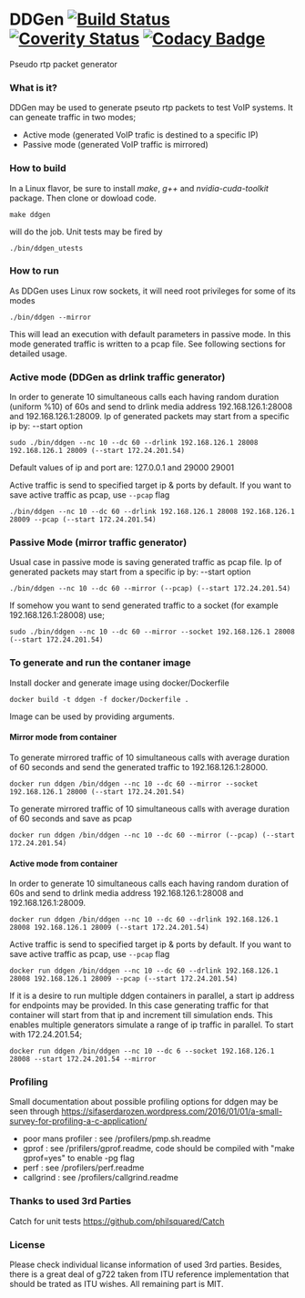 # DDGen [![Build Status](https://travis-ci.org/sifaserdarozen/DDGen.png)](https://travis-ci.org/sifaserdarozen/DDGen) [![Coverity Status](https://img.shields.io/coverity/scan/8972.svg)](https://scan.coverity.com/projects/sifaserdarozen-ddgen) [![Codacy Badge](https://api.codacy.com/project/badge/Grade/ce80d5adf8dd406eaa83e7ba32eb2cc7)](https://www.codacy.com/app/sifa-serdar-ozen/DDGen?utm_source=github.com&amp;utm_medium=referral&amp;utm_content=sifaserdarozen/DDGen&amp;utm_campaign=Badge_Grade)
Pseudo rtp packet generator

### What is it?
DDGen may be used to generate pseuto rtp packets to test VoIP systems. It can geneate traffic in two modes;
* Active mode (generated VoIP trafic is destined to a specific IP)
* Passive mode (generated VoIP traffic is mirrored)

### How to build
In a Linux flavor, be sure to install *make*, *g++* and *nvidia-cuda-toolkit* package. Then clone or dowload code.
```
make ddgen
```
will do the job. Unit tests may be fired by
```
./bin/ddgen_utests
```

### How to run
As DDGen uses Linux row sockets, it will need root privileges for some of its modes
```
./bin/ddgen --mirror
```
This will lead an execution with default parameters in passive mode. In this mode generated traffic is written to a pcap file. See following sections for detailed usage.


### Active mode (DDGen as drlink traffic generator)
In order to generate 10 simultaneous calls each having random duration (uniform %10) of 60s and send to drlink media address 192.168.126.1:28008 and 192.168.126.1:28009. 
Ip of generated packets may start from a specific ip by: --start option
```
sudo ./bin/ddgen --nc 10 --dc 60 --drlink 192.168.126.1 28008 192.168.126.1 28009 (--start 172.24.201.54)
```
Default values of ip and port are: 127.0.0.1 and 29000 29001

Active traffic is send to specified target ip & ports by default. If you want to save active traffic as pcap, use `--pcap` flag
```
./bin/ddgen --nc 10 --dc 60 --drlink 192.168.126.1 28008 192.168.126.1 28009 --pcap (--start 172.24.201.54)
```

### Passive Mode (mirror traffic generator)
Usual case in passive mode is saving generated traffic as pcap file.
Ip of generated packets may start from a specific ip by: --start option
```
./bin/ddgen --nc 10 --dc 60 --mirror (--pcap) (--start 172.24.201.54)
```

If somehow you want to send generated traffic to a socket (for example 192.168.126.1:28008) use;
```
sudo ./bin/ddgen --nc 10 --dc 60 --mirror --socket 192.168.126.1 28008 (--start 172.24.201.54)
```

### To generate and run the contaner image
Install docker and generate image using docker/Dockerfile
```
docker build -t ddgen -f docker/Dockerfile .
```

Image can be used by providing arguments. 

#### Mirror mode from container
To generate mirrored traffic of 10 simultaneous calls with average duration of 60 seconds and send the generated traffic to 192.168.126.1:28000.
```
docker run ddgen /bin/ddgen --nc 10 --dc 60 --mirror --socket 192.168.126.1 28000 (--start 172.24.201.54)
```

To generate mirrored traffic of 10 simultaneous calls with average duration of 60 seconds and save as pcap
```
docker run ddgen /bin/ddgen --nc 10 --dc 60 --mirror (--pcap) (--start 172.24.201.54)
```

#### Active mode from container
In order to generate 10 simultaneous calls each having random duration of 60s and send to drlink media address 192.168.126.1:28008 and 192.168.126.1:28009. 
```
docker run ddgen /bin/ddgen --nc 10 --dc 60 --drlink 192.168.126.1 28008 192.168.126.1 28009 (--start 172.24.201.54)
```

Active traffic is send to specified target ip & ports by default. If you want to save active traffic as pcap, use `--pcap` flag
```
docker run ddgen /bin/ddgen --nc 10 --dc 60 --drlink 192.168.126.1 28008 192.168.126.1 28009 --pcap (--start 172.24.201.54)
```

If it is a desire to run multiple ddgen containers in parallel, a start ip address for endpoints may be provided.
In this case generating traffic for that container will start from that ip and increment till simulation ends.
This enables multiple generators simulate a range of ip traffic in parallel. To start with 172.24.201.54; 
```
docker run ddgen /bin/ddgen --nc 10 --dc 6 --socket 192.168.126.1 28008 --start 172.24.201.54 --mirror
```
 

### Profiling
Small documentation about possible profiling options for ddgen may be seen through https://sifaserdarozen.wordpress.com/2016/01/01/a-small-survey-for-profiling-a-c-application/
* poor mans profiler : see /profilers/pmp.sh.readme
* gprof              : see /prifilers/gprof.readme, code should be compiled with "make gprof=yes" to enable -pg flag
* perf               : see /profilers/perf.readme
* callgrind          : see /profilers/callgrind.readme

### Thanks to used 3rd Parties
Catch for unit tests https://github.com/philsquared/Catch

### License
Please check individual licanse information of used 3rd parties. Besides, there is a great deal of g722 taken from ITU reference implementation that should be trated as ITU wishes.
All remaining part is MIT.

